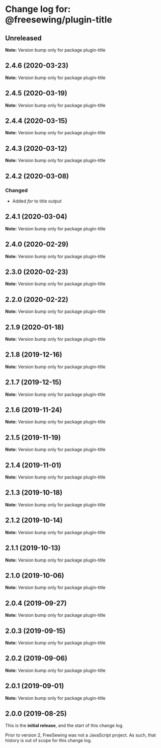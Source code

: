 # Change log for: @freesewing/plugin-title


## Unreleased

**Note:** Version bump only for package plugin-title


## 2.4.6 (2020-03-23)

**Note:** Version bump only for package plugin-title


## 2.4.5 (2020-03-19)

**Note:** Version bump only for package plugin-title


## 2.4.4 (2020-03-15)

**Note:** Version bump only for package plugin-title


## 2.4.3 (2020-03-12)

**Note:** Version bump only for package plugin-title


## 2.4.2 (2020-03-08)

### Changed

 - Added *for* to title output
## 2.4.1 (2020-03-04)

**Note:** Version bump only for package plugin-title


## 2.4.0 (2020-02-29)

**Note:** Version bump only for package plugin-title


## 2.3.0 (2020-02-23)

**Note:** Version bump only for package plugin-title


## 2.2.0 (2020-02-22)

**Note:** Version bump only for package plugin-title


## 2.1.9 (2020-01-18)

**Note:** Version bump only for package plugin-title


## 2.1.8 (2019-12-16)

**Note:** Version bump only for package plugin-title


## 2.1.7 (2019-12-15)

**Note:** Version bump only for package plugin-title


## 2.1.6 (2019-11-24)

**Note:** Version bump only for package plugin-title


## 2.1.5 (2019-11-19)

**Note:** Version bump only for package plugin-title


## 2.1.4 (2019-11-01)

**Note:** Version bump only for package plugin-title


## 2.1.3 (2019-10-18)

**Note:** Version bump only for package plugin-title


## 2.1.2 (2019-10-14)

**Note:** Version bump only for package plugin-title


## 2.1.1 (2019-10-13)

**Note:** Version bump only for package plugin-title


## 2.1.0 (2019-10-06)

**Note:** Version bump only for package plugin-title


## 2.0.4 (2019-09-27)

**Note:** Version bump only for package plugin-title


## 2.0.3 (2019-09-15)

**Note:** Version bump only for package plugin-title


## 2.0.2 (2019-09-06)

**Note:** Version bump only for package plugin-title


## 2.0.1 (2019-09-01)

**Note:** Version bump only for package plugin-title




## 2.0.0 (2019-08-25)

This is the **initial release**, and the start of this change log.

Prior to version 2, FreeSewing was not a JavaScript project.
As such, that history is out of scope for this change log.
